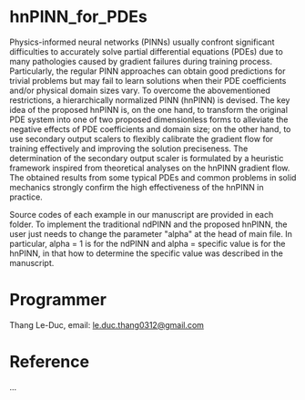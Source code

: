 # hnPINN_for_PDEs
Physics-informed neural networks (PINNs) usually confront significant difficulties to accurately solve partial differential equations (PDEs) due to many pathologies caused by gradient failures during training process. Particularly, the regular PINN approaches can obtain good predictions for trivial problems but may fail to learn solutions when their PDE coefficients and/or physical domain sizes vary. To overcome the abovementioned restrictions, a hierarchically normalized PINN (hnPINN) is devised. The key idea of the proposed hnPINN is, on the one hand, to transform the original PDE system into one of two proposed dimensionless forms to alleviate the negative effects of PDE coefficients and domain size; on the other hand, to use secondary output scalers to flexibly calibrate the gradient flow for training effectively and improving the solution preciseness. The determination of the secondary output scaler is formulated by a heuristic framework inspired from theoretical analyses on the hnPINN gradient flow. The obtained results from some typical PDEs and common problems in solid mechanics strongly confirm the high effectiveness of the hnPINN in practice.

Source codes of each example in our manuscript are provided in each folder. To implement the traditional ndPINN and the proposed hnPINN, the user just needs to change the parameter "alpha" at the head of main file. In particular, alpha = 1 is for the ndPINN and alpha = specific value is for the hnPINN, in that how to determine the specific value was described in the manuscript.

# Programmer
Thang Le-Duc, email: le.duc.thang0312@gmail.com

# Reference
...
